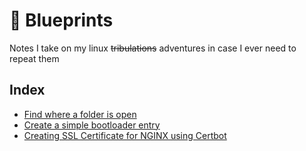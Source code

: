 # :blue_book: Blueprints

Notes I take on my linux ~~tribulations~~ adventures in case I ever need to repeat them

## Index
* [Find where a folder is open](disk_usage.md)
* [Create a simple bootloader entry](simple_bootloader.md)
* [Creating SSL Certificate for NGINX using Certbot](ssl_certbot.md)
